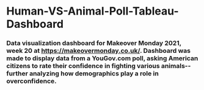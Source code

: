 # Human-VS-Animal-Poll-Tableau-Dashboard

### Data visualization dashboard for Makeover  Monday 2021, week 20 at https://makeovermonday.co.uk/. Dashboard was made to display data from a YouGov.com poll, asking American citizens to rate their confidence in fighting various animals--further analyzing how demographics play a role in overconfidence.
